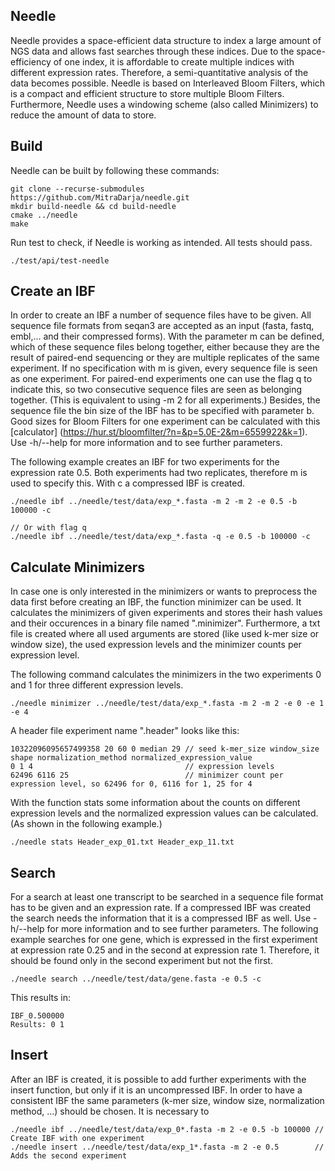 ## Needle
Needle provides a space-efficient data structure to index a large amount of NGS data and allows fast searches through these indices.
Due to the space-efficiency of one index, it is affordable to create multiple indices with different expression rates. Therefore, a semi-quantitative analysis of the data becomes possible. Needle is based on Interleaved Bloom Filters, which is a compact and efficient structure to store multiple Bloom Filters. Furthermore, Needle uses a windowing scheme (also called Minimizers) to reduce the amount of data to store.  

## Build

Needle can be built by following these commands:

```
git clone --recurse-submodules https://github.com/MitraDarja/needle.git
mkdir build-needle && cd build-needle
cmake ../needle
make
```

Run test to check, if Needle is working as intended. All tests should pass.

```
./test/api/test-needle
```

## Create an IBF
In order to create an IBF a number of sequence files have to be given. All sequence file formats from seqan3 are accepted as an input (fasta, fastq, embl,... and their compressed forms). With the parameter m can be defined, which of these sequence files belong together, either because they are the result of paired-end sequencing or they are multiple replicates of the same experiment. If no specification with m is given, every sequence file is seen as one experiment. For paired-end experiments one can use the flag q to indicate this, so two consecutive sequence files are seen as belonging together. (This is equivalent to using -m 2 for all experiments.)
Besides, the sequence file the bin size of the IBF has to be specified with parameter b. Good sizes for Bloom Filters for one experiment can be calculated with this [calculator] (https://hur.st/bloomfilter/?n=&p=5.0E-2&m=6559922&k=1).
Use -h/--help for more information and to see further parameters.

The following example creates an IBF for two experiments for the expression rate 0.5. Both experiments had two replicates, therefore m is used to specify this. With c a compressed IBF is created.

```
./needle ibf ../needle/test/data/exp_*.fasta -m 2 -m 2 -e 0.5 -b 100000 -c

// Or with flag q
./needle ibf ../needle/test/data/exp_*.fasta -q -e 0.5 -b 100000 -c
```

## Calculate Minimizers
In case one is only interested in the minimizers or wants to preprocess the data first before creating an IBF, the function minimizer can be used. It calculates the minimizers of given experiments and stores their hash values and their occurences in a binary file named ".minimizer". Furthermore, a txt file is created where all used arguments are stored (like used k-mer size or window size), the used expression levels and the minimizer counts per expression level.

The following command calculates the minimizers in the two experiments 0 and 1 for three different expression levels.
```
./needle minimizer ../needle/test/data/exp_*.fasta -m 2 -m 2 -e 0 -e 1 -e 4
```

A header file experiment name ".header" looks like this:
```
10322096095657499358 20 60 0 median 29 // seed k-mer_size window_size shape normalization_method normalized_expression_value
0 1 4                                  // expression levels
62496 6116 25                          // minimizer count per expression level, so 62496 for 0, 6116 for 1, 25 for 4
```

With the function stats some information about the counts on different expression levels and the normalized expression values can be calculated. (As shown in the following example.)

```
./needle stats Header_exp_01.txt Header_exp_11.txt

```

## Search
For a search at least one transcript to be searched in a sequence file format has to be given and an expression rate. If a compressed IBF was created the search needs the information that it is a compressed IBF as well.
Use -h/--help for more information and to see further parameters.
The following example searches for one gene, which is expressed in the first experiment at expression rate 0.25 and in the second at expression rate 1. Therefore, it should be found only in the second experiment but not the first.

```
./needle search ../needle/test/data/gene.fasta -e 0.5 -c
```
This results in:
```
IBF_0.500000
Results: 0 1
```

## Insert
After an IBF is created, it is possible to add further experiments with the insert function, but only if it is an uncompressed IBF. In order to have a consistent IBF the same parameters (k-mer size, window size, normalization method, ...) should be chosen. It is necessary to

```
./needle ibf ../needle/test/data/exp_0*.fasta -m 2 -e 0.5 -b 100000 // Create IBF with one experiment
./needle insert ../needle/test/data/exp_1*.fasta -m 2 -e 0.5        // Adds the second experiment
```
